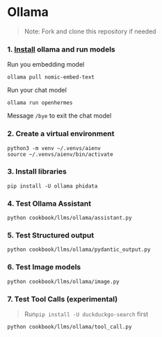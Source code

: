 # Ollama

> Note: Fork and clone this repository if needed

### 1. [Install](https://github.com/ollama/ollama?tab=readme-ov-file#macos) ollama and run models

Run you embedding model

```shell
ollama pull nomic-embed-text
```

Run your chat model

```shell
ollama run openhermes
```

Message `/bye` to exit the chat model

### 2. Create a virtual environment

```shell
python3 -m venv ~/.venvs/aienv
source ~/.venvs/aienv/bin/activate
```

### 3. Install libraries

```shell
pip install -U ollama phidata
```

### 4. Test Ollama Assistant

```shell
python cookbook/llms/ollama/assistant.py
```

### 5. Test Structured output

```shell
python cookbook/llms/ollama/pydantic_output.py
```

### 6. Test Image models

```shell
python cookbook/llms/ollama/image.py
```

### 7. Test Tool Calls (experimental)

> Run`pip install -U duckduckgo-search` first

```shell
python cookbook/llms/ollama/tool_call.py
```

